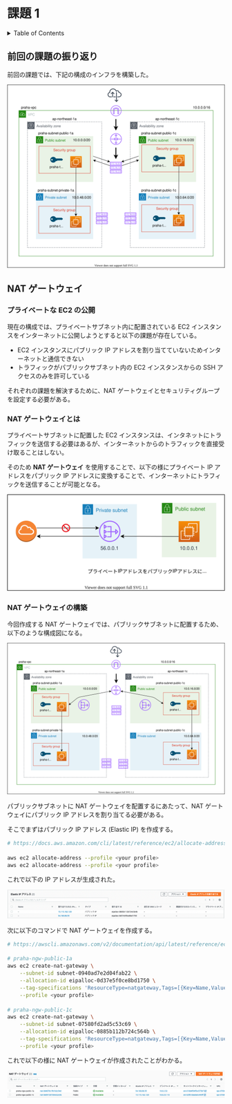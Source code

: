 # 課題 1

<!-- START doctoc generated TOC please keep comment here to allow auto update -->
<!-- DON'T EDIT THIS SECTION, INSTEAD RE-RUN doctoc TO UPDATE -->
<details>
<summary>Table of Contents</summary>

- [前回の課題の振り返り](#%E5%89%8D%E5%9B%9E%E3%81%AE%E8%AA%B2%E9%A1%8C%E3%81%AE%E6%8C%AF%E3%82%8A%E8%BF%94%E3%82%8A)
- [NAT ゲートウェイ](#nat-%E3%82%B2%E3%83%BC%E3%83%88%E3%82%A6%E3%82%A7%E3%82%A4)
  - [プライベートな EC2 の公開](#%E3%83%97%E3%83%A9%E3%82%A4%E3%83%99%E3%83%BC%E3%83%88%E3%81%AA-ec2-%E3%81%AE%E5%85%AC%E9%96%8B)
  - [NAT ゲートウェイとは](#nat-%E3%82%B2%E3%83%BC%E3%83%88%E3%82%A6%E3%82%A7%E3%82%A4%E3%81%A8%E3%81%AF)

</details>
<!-- END doctoc generated TOC please keep comment here to allow auto update -->

## 前回の課題の振り返り

前回の課題では、下記の構成のインフラを構築した。

![](assets/design_private.drawio.svg)

## NAT ゲートウェイ

### プライベートな EC2 の公開

現在の構成では、プライベートサブネット内に配置されている EC2 インスタンスをインターネットに公開しようとすると以下の課題が存在している。

- EC2 インスタンスにパブリック IP アドレスを割り当てていないためインターネットと通信できない
- トラフィックがパブリックサブネット内の EC2 インスタンスからの SSH アクセスのみを許可している

それぞれの課題を解決するために、NAT ゲートウェイとセキュリティグループを設定する必要がある。

### NAT ゲートウェイとは

プライベートサブネットに配置した EC2 インスタンスは、インタネットにトラフィックを送信する必要はあるが、インターネットからのトラフィックを直接受け取ることはしない。

そのため **NAT ゲートウェイ** を使用することで、以下の様にプライベート IP アドレスをパブリック IP アドレスに変換することで、インターネットにトラフィックを送信することが可能となる。

![](assets/nat-gateway.drawio.svg)

### NAT ゲートウェイの構築

今回作成する NAT ゲートウェイでは、パブリックサブネットに配置するため、以下のような構成図になる。

![](assets/design_nat-gateway.drawio.svg)

パブリックサブネットに NAT ゲートウェイを配置するにあたって、NAT ゲートウェイにパブリック IP アドレスを割り当てる必要がある。

そこでまずはパブリック IP アドレス (Elastic IP) を作成する。

```bash
# https://docs.aws.amazon.com/cli/latest/reference/ec2/allocate-address.html

aws ec2 allocate-address --profile <your profile>
aws ec2 allocate-address --profile <your profile>
```

これで以下の IP アドレスが生成された。

![](assets/elastic-ip_result.png)

次に以下のコマンドで NAT ゲートウェイを作成する。

```bash
# https://awscli.amazonaws.com/v2/documentation/api/latest/reference/ec2/create-nat-gateway.html

# praha-ngw-public-1a
aws ec2 create-nat-gateway \
    --subnet-id subnet-0940ad7e2d04fab22 \
    --allocation-id eipalloc-0d37e5f0ce8bd1750 \
    --tag-specifications 'ResourceType=natgateway,Tags=[{Key=Name,Value=praha-ngw-public-1a}]' \
    --profile <your profile>

# praha-ngw-public-1c
aws ec2 create-nat-gateway \
    --subnet-id subnet-07580fd2ad5c53c69 \
    --allocation-id eipalloc-0885b112b724c564b \
    --tag-specifications 'ResourceType=natgateway,Tags=[{Key=Name,Value=praha-ngw-public-1c}]' \
    --profile <your profile>
```

これで以下の様に NAT ゲートウェイが作成されたことがわかる。

![](assets/nat_result.png)

